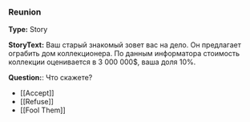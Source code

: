 ### Reunion
**Type:** Story

**StoryText:** Ваш старый знакомый зовет вас на дело. Он предлагает ограбить дом коллекционера. По данным информатора стоимость коллекции оценивается в 3 000 000$, ваша доля 10%. 

**Question:**: Что скажете?

- [[Accept]]
- [[Refuse]]
- [[Fool Them]]


